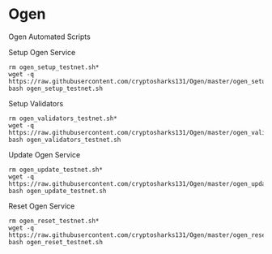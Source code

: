# Ogen
Ogen Automated Scripts

Setup Ogen Service
```
rm ogen_setup_testnet.sh*
wget -q https://raw.githubusercontent.com/cryptosharks131/Ogen/master/ogen_setup_testnet.sh
bash ogen_setup_testnet.sh
```

Setup Validators
```
rm ogen_validators_testnet.sh*
wget -q https://raw.githubusercontent.com/cryptosharks131/Ogen/master/ogen_validators_testnet.sh
bash ogen_validators_testnet.sh
```

Update Ogen Service
```
rm ogen_update_testnet.sh*
wget -q https://raw.githubusercontent.com/cryptosharks131/Ogen/master/ogen_update_testnet.sh
bash ogen_update_testnet.sh
```

Reset Ogen Service
```
rm ogen_reset_testnet.sh*
wget -q https://raw.githubusercontent.com/cryptosharks131/Ogen/master/ogen_reset_testnet.sh
bash ogen_reset_testnet.sh
```
